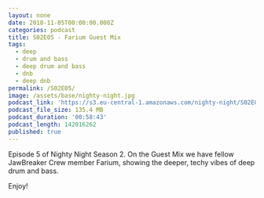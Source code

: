```yaml
---
layout: none
date: 2018-11-05T00:00:00.000Z
categories: podcast
title: S02E05 - Farium Guest Mix
tags:
  - deep
  - drum and bass
  - deep drum and bass
  - dnb
  - deep dnb
permalink: /S02E05/
image: /assets/base/nighty-night.jpg
podcast_link: 'https://s3.eu-central-1.amazonaws.com/nighty-night/S02E05.mp3'
podcast_file_size: 135.4 MB
podcast_duration: '00:58:43'
podcast_length: 142016262
published: true
---
```

Episode 5 of Nighty Night Season 2. On the Guest Mix we have fellow JawBreaker Crew member Farium, showing the deeper, techy vibes of deep drum and bass.

Enjoy!
